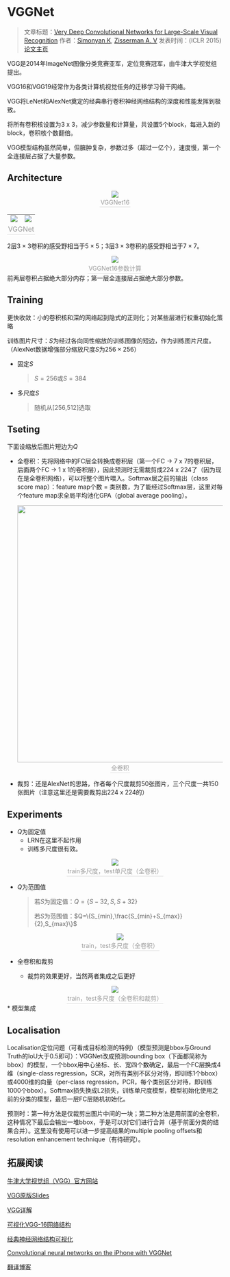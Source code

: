 # VGGNet
> 文章标题：[Very Deep Convolutional Networks for Large-Scale Visual Recognition](https://arxiv.org/abs/1409.1556)
> 作者：[Simonyan K](https://scholar.google.com/citations?hl=zh-CN&user=L7lMQkQAAAAJ), [Zisserman A. V](https://scholar.google.com/citations?hl=zh-CN&user=UZ5wscMAAAAJ)
> 发表时间：(ICLR 2015)
> [论文主页](http://www.robots.ox.ac.uk/~vgg/research/very_deep/)

VGG是2014年ImageNet图像分类竞赛亚军，定位竞赛冠军，由牛津大学视觉组提出。

VGG16和VGG19经常作为各类计算机视觉任务的迁移学习骨干网络。

VGG将LeNet和AlexNet奠定的经典串行卷积神经网络结构的深度和性能发挥到极致。

将所有卷积核设置为3 x 3，减少参数量和计算量，共设置5个block，每进入新的block，卷积核个数翻倍。

VGG模型结构虽然简单，但臃肿复杂，参数过多（超过一亿个），速度慢，第一个全连接层占据了大量参数。

## Architecture

<center>
<img 
src="VGGNet.assets/VGGNet_frame0.jpg" >
<br>
<div style="color:orange; border-bottom: 1px solid #d9d9d9;
display: inline-block;
color: #999;
padding: 2px;">VGGNet16</div>
</center>

<table border="0">
    <tr>
        <td><img src="VGGNet.assets/VGGNet_frame.png"></td>  
        <td><img src="VGGNet.assets/VGGNet_原始.png" ></td>
    </tr>
    <tr >
            <td  colspan="2" align="center" style="color:orange; border-bottom: 1px solid #d9d9d9;color: #999;
padding: 2px;">VGGNet</td>
    </tr>
</table>


2层$3\times3$卷积的感受野相当于$5\times5$；3层$3\times3$卷积的感受野相当于$7\times7$。

<center>
<img 
src="VGGNet.assets/VGGNet_memory.png" >
<br>
<div style="color:orange; border-bottom: 1px solid #d9d9d9;
display: inline-block;
color: #999;
padding: 2px;">VGGNet16参数计算</div>
</center>
前两层卷积占据绝大部分内存；第一层全连接层占据绝大部分参数。

## Training

更快收敛：小的卷积核和深的网络起到隐式的正则化；对某些层进行权重初始化策略

训练图片尺寸：$S$为经过各向同性缩放的训练图像的短边，作为训练图片尺度。（AlexNet数据增强部分缩放尺度$S$为$256\times256$）

* 固定$S$

  > $S=256$或$S=384$

* 多尺度$S$

  > 随机从[256,512]选取

## Tseting

下面设缩放后图片短边为$Q$

* 全卷积：先将网络中的FC层全转换成卷积层（第一个FC -> 7 x 7的卷积层，后面两个FC -> 1 x 1的卷积层），因此预测时无需裁剪成224 x 224了（因为现在是全卷积网络），可以将整个图片喂入。Softmax层之前的输出（class score map）：feature map个数 = 类别数，为了能经过Softmax层，这里对每个feature map求全局平均池化GPA（global average pooling）。

  <center>
  <img 
  src="VGGNet.assets/VGGNet_test.png"  width="800"  height = "600" />
  <br>
  <div style="color:orange; border-bottom: 1px solid #d9d9d9;
  display: inline-block;
  color: #999;
  padding: 2px;">全卷积</div>
  </center>

* 裁剪：还是AlexNet的思路，作者每个尺度裁剪50张图片，三个尺度一共150张图片（注意这里还是需要裁剪出224 x 224的）

## Experiments

* $Q$为固定值
  * LRN在这里不起作用
  * 训练多尺度很有效。
<center>
<img 
src="VGGNet.assets/VGGNet_Q固定值.png" >
<br>
<div style="color:orange; border-bottom: 1px solid #d9d9d9;
display: inline-block;
color: #999;
padding: 2px;">train多尺度，test单尺度（全卷积）</div>
</center>

* $Q$为范围值

  > 若$S$为固定值：$Q=\{S-32,S,S+32\}$
  >
  > 若$S$为范围值：$Q=\{S_{min},\frac{S_{min}+S_{max}}{2},S_{max}\}$

  <center>
  <img 
  src="VGGNet.assets/VGGNet_Q范围值.png" >
  <br>
  <div style="color:orange; border-bottom: 1px solid #d9d9d9;
  display: inline-block;
  color: #999;
  padding: 2px;">train，test多尺度（全卷积）</div>
  </center>

* 全卷积和裁剪

  * 裁剪的效果更好，当然两者集成之后更好


 <center>
  <img 
  src="VGGNet.assets/VGGNet_全卷积和裁剪.png" >
  <br>
  <div style="color:orange; border-bottom: 1px solid #d9d9d9;
  display: inline-block;
  color: #999;
  padding: 2px;">train，test多尺度（全卷积和裁剪）</div>
  </center>
* 模型集成

## Localisation

Localisation定位问题（可看成目标检测的特例）（模型预测是bbox与Ground Truth的IoU大于0.5即可）：VGGNet改成预测bounding box（下面都简称为bbox）的模型，一个bbox用中心坐标、长、宽四个数确定，最后一个FC层换成4维（single-class regression，SCR，对所有类别不区分对待，即训练1个bbox）或4000维的向量（per-class regression，PCR，每个类别区分对待，即训练1000个bbox）。Softmax损失换成L2损失，训练单尺度模型，模型初始化使用之前的分类的模型，最后一层FC层随机初始化。

预测时：第一种方法是仅裁剪出图片中间的一块；第二种方法是用前面的全卷积，这种情况下最后会输出一堆bbox，于是可以对它们进行合并（基于前面分类的结果合并）。这里没有使用可以进一步提高结果的multiple pooling offsets和resolution enhancement technique（有待研究）。

## 拓展阅读

[牛津大学视觉组（VGG）官方网站](http://www.robots.ox.ac.uk/~vgg/)

[VGG原版Slides](http://www.robots.ox.ac.uk/~karen/pdf/ILSVRC_2014.pdf)

[VGG详解](https://blog.csdn.net/zzq060143/article/details/99442334)

[可视化VGG-16网络结构](https://dgschwend.github.io/netscope/#/preset/vgg-16)

[经典神经网络结构可视化](https://mp.weixin.qq.com/s/gktWxh1p2rR2Jz-A7rs_UQ)

[Convolutional neural networks on the iPhone with VGGNet](http://machinethink.net/blog/convolutional-neural-networks-on-the-iphone-with-vggnet/)

[翻译博客](https://blog.csdn.net/wspba/article/details/61625387)


